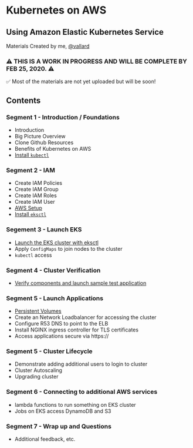 # Kubernetes on AWS
## Using Amazon Elastic Kubernetes Service
Materials Created by me, [@vallard](https://twitter.com/vallard)

### ⚠️ THIS IS A WORK IN PROGRESS AND WILL BE COMPLETE BY FEB 25, 2020. ⚠️

✅ Most of the materials are not yet uploaded but will be soon!


## Contents

### Segment 1 - Introduction / Foundations
* Introduction
* Big Picture Overview
* Clone Github Resources
* Benefits of Kubernetes on AWS
* [Install `kubectl`](segment1/kubectl.md)



### Segment 2 - IAM
* Create IAM Policies
* Create IAM Group
* Create IAM Roles
* Create IAM User
* [AWS Setup](segment02-iam/aws-creds.md)
* [Install `eksctl`](segment02-iam/eksctl.md)


### Segement 3 - Launch EKS
* [Launch the EKS cluster with eksctl](segment03-install/eks.md)
* Apply `ConfigMaps` to join nodes to the cluster
* `kubectl` access

### Segment 4 - Cluster Verification
* [Verify components and launch sample test application](segment04-verify/README.md)


### Segment 5 - Launch Applications
* [Persistent Volumes](segment05-applications/PV.md)
* Create an Network Loadbalancer for accessing the cluster
* Configure R53 DNS to point to the ELB
* Install NGINX ingress controller for TLS certificates
* Access applications secure via https://

### Segment 5 - Cluster Lifecycle
* Demonstrate adding additional users to login to cluster
* Cluster Autoscaling
* Upgrading cluster

### Segment 6 - Connecting to additional AWS services
* lambda functions to run something on EKS cluster
* Jobs on EKS access DynamoDB and S3

### Segment 7 - Wrap up and Questions
* Additional feedback, etc. 

